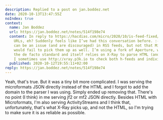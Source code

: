 ```yaml
---
description: Replied to a post on jan.boddez.net
date: 2020-10-13T13:47:55Z
noIndex: true
context:
  name: Jan Boddez
  url: https://jan.boddez.net/notes/514f198e74
  content: In reply to https://hacdias.com/micro/2020/10/is-feed-fixed/. Relative
    URLs, eh? Suddenly feels like I’ve had this conversation before. :-) I know they
    can be an issue (and are discouraged) in RSS feeds, but not that Microsub readers
    would fail to pick them up as well. I’m using a fork of Aperture, which I’d consider
    the de facto standard and itself relies on X-Ray to parse HTML (and other) feeds.
    I sometimes use http://xray.p3k.io to check both h-feeds and individual entries.
  published: 2020-10-12T19:55:11+02:00
reply: https://jan.boddez.net/notes/514f198e74
---
```


Yeah, that's true. But it was a tiny bit more complicated. I was serving the microformats JSON directly instead of the HTML and I forgot to add the domain to the parser I was using. Simply ended up removing that. There's no point (I think) in me serving jf2 or mf2 JSON directly. Besides HTML with Microformats, I'm also serving ActivityStreams and I think that, unfortunately, that's what X-Ray picks up, and not the HTML, so I'm trying to make sure it is as reliable as possible.
